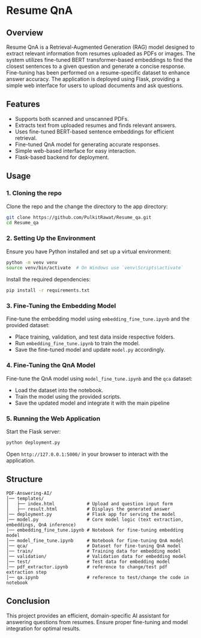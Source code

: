 # Resume QnA

## Overview
Resume QnA is a Retrieval-Augmented Generation (RAG) model designed to extract relevant information from resumes uploaded as PDFs or images. The system utilizes fine-tuned BERT transformer-based embeddings to find the closest sentences to a given question and generate a concise response. Fine-tuning has been performed on a resume-specific dataset to enhance answer accuracy. The application is deployed using Flask, providing a simple web interface for users to upload documents and ask questions.

## Features
- Supports both scanned and unscanned PDFs.
- Extracts text from uploaded resumes and finds relevant answers.
- Uses fine-tuned BERT-based sentence embeddings for efficient retrieval.
- Fine-tuned QnA model for generating accurate responses.
- Simple web-based interface for easy interaction.
- Flask-based backend for deployment.

## Usage
### 1. Cloning the repo
Clone the repo and the change the directory to the app directory:
```bash
git clone https://github.com/PulkitRawat/Resume_qa.git
cd Resume_qa
```
### 2. Setting Up the Environment
Ensure you have Python installed and set up a virtual environment:
```bash
python -m venv venv
source venv/bin/activate  # On Windows use `venv\Scripts\activate`
```
Install the required dependencies:
```bash
pip install -r requirements.txt
```
### 3. Fine-Tuning the Embedding Model
Fine-tune the embedding model using `embedding_fine_tune.ipynb` and the provided dataset:
- Place training, validation, and test data inside respective folders.
- Run `embedding_fine_tune.ipynb` to train the model.
- Save the fine-tuned model and update `model.py` accordingly.

### 4. Fine-Tuning the QnA Model
Fine-tune the QnA model using `model_fine_tune.ipynb` and the `qca` dataset:
- Load the dataset into the notebook.
- Train the model using the provided scripts.
- Save the updated model and integrate it with the main pipeline

### 5. Running the Web Application
Start the Flask server:
```bash
python deployment.py
```
Open `http://127.0.0.1:5000/` in your browser to interact with the application.



## Structure
```
PDF-Answering-AI/
│── templates/
│   ├── index.html            # Upload and question input form
│   ├── result.html           # Displays the generated answer
│── deployment.py             # Flask app for serving the model
│── model.py                  # Core model logic (text extraction, embeddings, QnA inference)
│── embedding_fine_tune.ipynb # Notebook for fine-tuning embedding model
│── model_fine_tune.ipynb     # Notebook for fine-tuning QnA model
│── qca/                      # Dataset for fine-tuning QnA model
│── train/                    # Training data for embedding model
│── validation/               # Validation data for embedding model
│── test/                     # Test data for embedding model
│── pdf_extractor.ipynb       # reference to change/test pdf extraction step
│── qa.ipynb                  # reference to test/change the code in notebook
```

## Conclusion
This project provides an efficient, domain-specific AI assistant for answering questions from resumes. Ensure proper fine-tuning and model integration for optimal results.

